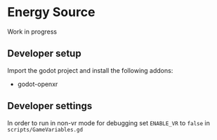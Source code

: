 # Energy Source

Work in progress

## Developer setup
Import the godot project and install the following addons:
* godot-openxr

## Developer settings
In order to run in non-vr mode for debugging set ``ENABLE_VR`` to ``false`` in ``scripts/GameVariables.gd``



